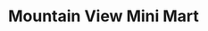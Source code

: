 ---
title: "Mountain View Mini Mart"
url: /lake-of-the-woods/mountain-view-mini-mart/
shop: Lebensmittel
---